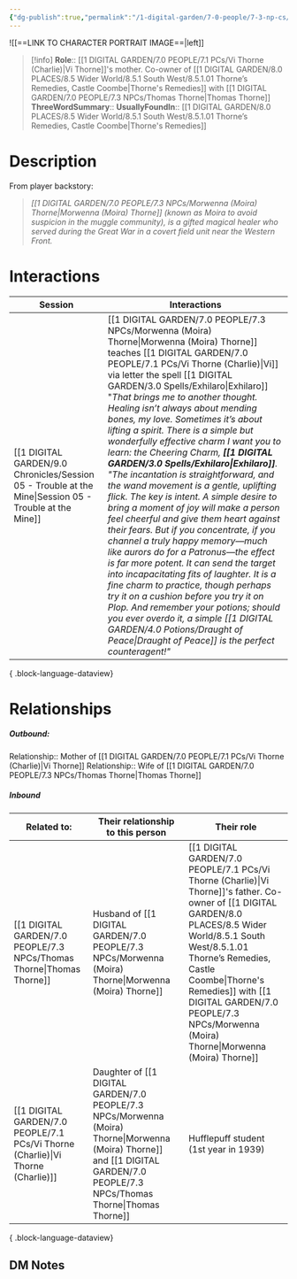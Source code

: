 ```yaml
---
{"dg-publish":true,"permalink":"/1-digital-garden/7-0-people/7-3-np-cs/morwenna-moira-thorne/","tags":["#person","#wider-world","shopkeeper","hufflepuff"]}
---
```


![[==LINK TO CHARACTER PORTRAIT IMAGE==\|left]]
>[!info] 
>**Role**::      [[1 DIGITAL GARDEN/7.0 PEOPLE/7.1 PCs/Vi Thorne (Charlie)\|Vi Thorne]]'s mother. Co-owner of [[1 DIGITAL GARDEN/8.0 PLACES/8.5 Wider World/8.5.1 South West/8.5.1.01 Thorne’s Remedies, Castle Coombe\|Thorne's Remedies]] with [[1 DIGITAL GARDEN/7.0 PEOPLE/7.3 NPCs/Thomas Thorne\|Thomas Thorne]]
>**ThreeWordSummary**:: 
>**UsuallyFoundIn**:: [[1 DIGITAL GARDEN/8.0 PLACES/8.5 Wider World/8.5.1 South West/8.5.1.01 Thorne’s Remedies, Castle Coombe\|Thorne's Remedies]]

# Description

From player backstory:
>*[[1 DIGITAL GARDEN/7.0 PEOPLE/7.3 NPCs/Morwenna (Moira) Thorne\|Morwenna (Moira) Thorne]] (known as Moira to avoid suspicion in the muggle community), is a gifted magical healer who served during the Great War in a covert field unit near the Western Front.*

# Interactions

| Session                                                                                                   | Interactions                                                                                                                                                                                                                                                                                                                                                                                                                                                                                                                                                                                                                                                                                                                                                                                                                                                                                                                                                                             |
| --------------------------------------------------------------------------------------------------------- | ---------------------------------------------------------------------------------------------------------------------------------------------------------------------------------------------------------------------------------------------------------------------------------------------------------------------------------------------------------------------------------------------------------------------------------------------------------------------------------------------------------------------------------------------------------------------------------------------------------------------------------------------------------------------------------------------------------------------------------------------------------------------------------------------------------------------------------------------------------------------------------------------------------------------------------------------------------------------------------------- |
| [[1 DIGITAL GARDEN/9.0 Chronicles/Session 05 - Trouble at the Mine\|Session 05 - Trouble at the Mine]] | [[1 DIGITAL GARDEN/7.0 PEOPLE/7.3 NPCs/Morwenna (Moira) Thorne\|Morwenna (Moira) Thorne]] teaches [[1 DIGITAL GARDEN/7.0 PEOPLE/7.1 PCs/Vi Thorne (Charlie)\|Vi]] via letter the spell [[1 DIGITAL GARDEN/3.0 Spells/Exhilaro\|Exhilaro]] "*That brings me to another thought. Healing isn’t always about mending bones, my love. Sometimes it’s about lifting a spirit. There is a simple but wonderfully effective charm I want you to learn: the Cheering Charm, **[[1 DIGITAL GARDEN/3.0 Spells/Exhilaro\|Exhilaro]]**. "The incantation is straightforward, and the wand movement is a gentle, uplifting flick. The key is intent. A simple desire to bring a moment of joy will make a person feel cheerful and give them heart against their fears. But if you concentrate, if you channel a truly happy memory—much like aurors do for a Patronus—the effect is far more potent. It can send the target into incapacitating fits of laughter. It is a fine charm to practice, though perhaps try it on a cushion before you try it on Plop. And remember your potions; should you ever overdo it, a simple [[1 DIGITAL GARDEN/4.0 Potions/Draught of Peace\|Draught of Peace]] is the perfect counteragent!"* |

{ .block-language-dataview}

# Relationships
##### Outbound:
Relationship:: Mother of [[1 DIGITAL GARDEN/7.0 PEOPLE/7.1 PCs/Vi Thorne (Charlie)\|Vi Thorne]]
Relationship:: Wife of [[1 DIGITAL GARDEN/7.0 PEOPLE/7.3 NPCs/Thomas Thorne\|Thomas Thorne]]

##### Inbound
| Related to:                                                                         | Their relationship to this person                             | Their role                                                                                                                                                 |
| ----------------------------------------------------------------------------------- | ------------------------------------------------------------- | ---------------------------------------------------------------------------------------------------------------------------------------------------------- |
| [[1 DIGITAL GARDEN/7.0 PEOPLE/7.3 NPCs/Thomas Thorne\|Thomas Thorne]]            | Husband of [[1 DIGITAL GARDEN/7.0 PEOPLE/7.3 NPCs/Morwenna (Moira) Thorne\|Morwenna (Moira) Thorne]]                        | [[1 DIGITAL GARDEN/7.0 PEOPLE/7.1 PCs/Vi Thorne (Charlie)\|Vi Thorne]]'s father. Co-owner of [[1 DIGITAL GARDEN/8.0 PLACES/8.5 Wider World/8.5.1 South West/8.5.1.01 Thorne’s Remedies, Castle Coombe\|Thorne's Remedies]] with [[1 DIGITAL GARDEN/7.0 PEOPLE/7.3 NPCs/Morwenna (Moira) Thorne\|Morwenna (Moira) Thorne]] |
| [[1 DIGITAL GARDEN/7.0 PEOPLE/7.1 PCs/Vi Thorne (Charlie)\|Vi Thorne (Charlie)]] | Daughter of [[1 DIGITAL GARDEN/7.0 PEOPLE/7.3 NPCs/Morwenna (Moira) Thorne\|Morwenna (Moira) Thorne]] and [[1 DIGITAL GARDEN/7.0 PEOPLE/7.3 NPCs/Thomas Thorne\|Thomas Thorne]] | Hufflepuff student (1st year in 1939)                                                                                                                      |

{ .block-language-dataview}







## DM Notes
